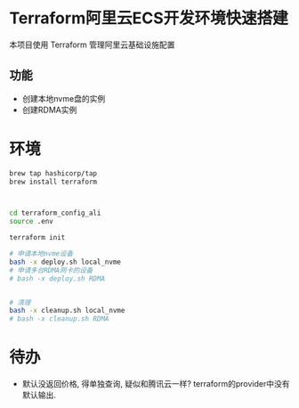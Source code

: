 # Terraform阿里云ECS开发环境快速搭建

本项目使用 Terraform 管理阿里云基础设施配置

## 功能

* 创建本地nvme盘的实例
* 创建RDMA实例



# 环境


``` bash
brew tap hashicorp/tap
brew install terraform



cd terraform_config_ali
source .env

terraform init

# 申请本地nvme设备
bash -x deploy.sh local_nvme
# 申请多台RDMA网卡的设备
# bash -x deploy.sh RDMA


# 清理
bash -x cleanup.sh local_nvme
# bash -x cleanup.sh RDMA

```

# 待办
* 默认没返回价格, 得单独查询, 疑似和腾讯云一样? terraform的provider中没有默认输出.